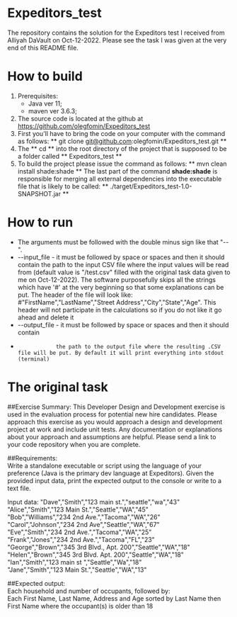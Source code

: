 # Expeditors_test
The repository contains the solution for the Expeditors test I received from Alliyah DaVault on Oct-12-2022. Please see the task I was given at the very end of this README file.

# How to build
1. Prerequisites:
	-  Java ver 11;
	-  maven ver 3.6.3;
2. The source code is located at the github at https://github.com/olegfomin/Expeditors_test 
3. First you'll have to bring the code on your computer with the command as follows: ** git clone git@github.com:olegfomin/Expeditors_test.git **
4. The ** cd ** into the root directory of the project that is supposed to be a folder called ** Expeditors_test **
5. To build the project please issue the command as follows: ** mvn clean install shade:shade ** The last part of the command **shade:shade** is 
responsible for merging all external dependencies into the executable file that is likely to be called: ** ./target/Expeditors_test-1.0-SNAPSHOT.jar **

# How to run
 * The arguments must be followed with the double minus sign like that "--".
 * --input_file - it must be followed by space or spaces and then it should contain 
      the path to the input CSV file where the input values will be read from (default value is "<jarfileRoot>/test.csv" filled with the original task data given to me on Oct-12-2022). 
      The software purposefully skips all the strings which have '#' at the very beginning so that some explanations can be put. The
      header of the file will look like: #"FirstName","LastName","Street Address","City","State","Age". 
      This header will not participate in the calculations so if you do not like it go ahead and delete it 
 * --output_file - it must be followed by space or spaces and then it should contain 
 *                 the path to the output file where the resulting .CSV file will be put. By default it will print everything into stdout (terminal)
             
# The original task
##Exercise Summary:
This Developer Design and Development exercise is used in the evaluation process for potential new hire candidates.  Please approach this exercise as you would approach a design and development project at work and include unit tests.  Any documentation or explanations about your approach and assumptions are helpful.  Please send a link to your code repository when you are complete. 

##Requirements:  
Write a standalone executable or script using the language of your preference (Java is the primary dev language at Expeditors).  Given the provided input data, print the expected output to the console or write to a text file.

Input data:
"Dave","Smith","123 main st.","seattle","wa","43"  
"Alice","Smith","123 Main St.","Seattle","WA","45"  
"Bob","Williams","234 2nd Ave.","Tacoma","WA","26"  
"Carol","Johnson","234 2nd Ave","Seattle","WA","67"  
"Eve","Smith","234 2nd Ave.","Tacoma","WA","25"  
"Frank","Jones","234 2nd Ave.","Tacoma","FL","23"  
"George","Brown","345 3rd Blvd., Apt. 200","Seattle","WA","18"  
"Helen","Brown","345 3rd Blvd. Apt. 200","Seattle","WA","18"  
"Ian","Smith","123 main st ","Seattle","Wa","18"  
"Jane","Smith","123 Main St.","Seattle","WA","13"  

##Expected output:   
Each household and number of occupants, followed by:  
Each First Name, Last Name, Address and Age sorted by Last Name then First Name where the occupant(s) is older than 18
                                                          
 
